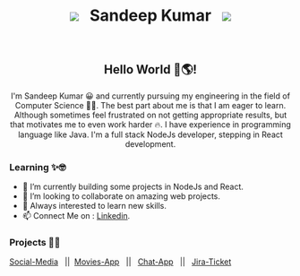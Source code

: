 <h1 align="center"><a href="https://in.linkedin.com/in/sandeep-kumar-75643619b/"></a><img src="https://img.shields.io/badge/-Sandeep Kumar-blue?style=flat-square&logo=Linkedin&logoColor=white&link=https://in.linkedin.com/in/sandeep-kumar-75643619b/"/> &nbsp;&nbsp;Sandeep Kumar &nbsp;&nbsp;<a href="mailto:sandeepkmr7379@gmail.com"></a><img src="https://img.shields.io/badge/-sandeepkmr7379@gmail.com-c14438?style=flat-square&logo=Gmail&logoColor=white&link=mailto:sandeepkmr7379@gmail.com"/></h1>

</br>
<h2 align="center">  Hello World 👋🌎! </h2>

<p align="center">
I'm Sandeep Kumar 😀 and currently pursuing my engineering in the field of Computer Science 👨‍💻. The best part about me is that I am eager to learn. Although sometimes feel frustrated on not getting appropriate results, but that motivates me to even work harder 🔥. I have experience in programming language like Java. I'm a full stack NodeJs developer, stepping in React development.  
</p>


### Learning ✨🤓
- 🌱 I’m currently building some projects in NodeJs and React.
- 👯 I’m looking to collaborate on amazing web projects. 
- 🌱 Always interested to learn new skills.  
- 📫 Connect Me on : [Linkedin](https://in.linkedin.com/in/sandeep-kumar-75643619b/).

### Projects 👨‍💻
[Social-Media](https://github.com/Sandivsv/Social_Media_Application) &nbsp;&nbsp;||&nbsp;&nbsp;[Movies-App](https://github.com/Sandivsv/Movies-App) &nbsp;&nbsp;||&nbsp;&nbsp; [Chat-App](https://github.com/Sandivsv/Chat-App) &nbsp;&nbsp;||&nbsp;&nbsp; [Jira-Ticket](https://github.com/Sandivsv/JIRA-Ticket-Clone) &nbsp;&nbsp;
